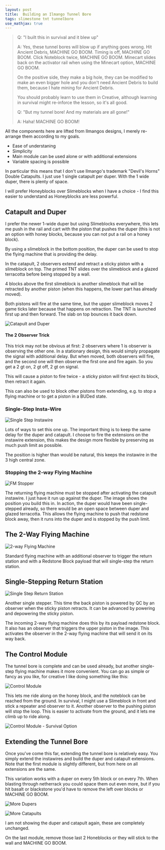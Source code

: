```yaml
---
layout: post
title:  Building an Ilmango Tunnel Bore
tags: slimestone tnt tunnelbore
use_mathjax: true
---
```

> Q: "I built this in survival and it blew up"
> 
> A: Yes, these tunnel bores will blow up if anything goes wrong.
>    Hit Ancient Debris, MACHINE GO BOOM.  Timing is off,
>    MACHINE GO BOOM.  Click Noteblock twice,
>    MACHINE GO BOOM.  Minecart slides back on the activator rail
>    when using the Minecart option, MACHINE GO BOOM.  
>
>    On the positive side, they make a big hole, they can be modified
>    to make an even bigger hole and you don't need Ancient Debris
>    to build them, because I hate mining for Ancient Debris.
>
>    You should
>    probably learn to use them in Creative, although learning in
>    survival might re-inforce the lesson, so it's all good.
>
> Q: "But my tunnel bore!  And my materials are all gone!"
>
> A: Haha! MACHINE GO BOOM!

All the components here are lifted from Ilmangos designs,  I merely re-arrange them
according to my goals.

* Ease of understaning
* Simplicity
* Main module can be used alone or with additional extensions
* Variable spacing is possible

In particular this means that I don't use Ilmango's trademark
"Devil's Horns" Double Catapults.  I just use 1 single catapult
per duper.  With the 1 wide duper, there is plenty of space.

I will prefer Honeyblocks over Slimeblocks when I have a choice -
I find this easier to understand as Honeyblocks are less
powerful.

## Catapult and Duper

I prefer the newer 1-wide duper but using Slimeblocks
everywhere, this lets me push in the rail and cart with the piston
that pushes the duper (this is not an option with honey blocks,
because you can not put a rail on a honey block).

By using a slimeblock in the bottom position,
the duper can be used to stop the flying machine
that is providing the delay.

In the catapult, 2 observers extend and retract a sticky piston with a slimeblock
on top.  The primed TNT slides over the slimeblock and
a glazed terracotta before being stopped by a wall.

4 blocks above the first slimeblock is another slimeblock
that will be retracted by another piston (when this happens,
the lower part has already moved).

Both pistons will fire at the same time, but the upper slimeblock moves 2 game ticks
later because that happens on retraction.  The TNT is launched
first up and then forward. The slab on top bounces it back down.

![Catapult and Duper](/random-minecraft/assets/ilmango-tunnel-bore/catapult-and-duper.jpg)


#### The 2 Observer Trick

This trick may not be obvious at first:  2 observers
where 1 is observer is observing the other one.  In a stationary design,
this would simply propagate the signal with additional delay.
But when moved, both observers will fire, and the second one will then observe
the first one and fire again.  So you get a 2 gt on, 2 gt off, 2 gt on signal.

This will cause a piston to fire twice - a sticky piston will
first eject its block, then retract it again.

This can also be used to block other pistons from extending,
e.g. to stop a flying machine or to get a piston in a BUDed state.


### Single-Step Insta-Wire

![Single Step Instawire](/random-minecraft/assets/ilmango-tunnel-bore/single-step-instawire.jpg)

Lots of ways to set this one up.  The important thing is to keep the same delay for
the duper and catapult.  I choose to fire the extensions on the instawire extension,
this makes the design more flexible by preserving as much push limit as possible.

The position is higher than would be natural, this keeps the instawire in the 3 high
central zone.

### Stopping the 2-way Flying Machine

![FM Stopper](/random-minecraft/assets/ilmango-tunnel-bore/fm-stopper.jpg)

The returning flying machine must be stopped after activating the catapult instawire.
I just have it run up against the duper.  The image shows the position you build this in.
In action, the duper would have been single-stepped already, so there would be an open
space between duper and glazed terracotta.  This allows the flying machine to push
that redstone block away, then it runs into the duper and is stopped by the push limit.


## The 2-Way Flying Machine

![2-way Flying Machine](/random-minecraft/assets/ilmango-tunnel-bore/2-way-fm.jpg)

Standard flying machine with an additional observer to trigger the return station
and with a Redstone Block payload that will single-step the return station.

## Single-Stepping Return Station

![Single Step Return Station](/random-minecraft/assets/ilmango-tunnel-bore/return-station.jpg)

Another single stepper.  This time the back piston is powered
by QC by an observer when the sticky piston retracts.  It can
be advanced by powering and depowering the sticky piston.

The incoming 2-way flying machine does this by its payload redstone block.
It also has an observer that triggers the upper piston in the image.
This activates the observer in the 2-way flying machine that
will send it on its way back.


## The Control Module

The tunnel bore is complete and can be used already, but another single-step
flying machine makes it more convenient.  You can go as simple or fancy
as you like, for creative I like doing something like this:

![Control Module](/random-minecraft/assets/ilmango-tunnel-bore/control-module.jpg)

This lets me ride along on the honey block, and the noteblock can be reached from
the ground.  In survival, I might use a Slimeblock in front and stick a
repeater and observer to it.  Another observer to the pushing piston will stop 
the loop.  This is easier to activate from the ground, and it lets me climb
up to ride along.

![Control Module - Survival Option](/random-minecraft/assets/ilmango-tunnel-bore/control-module-survival.jpg)

## Extending the Tunnel Bore

Once you've come this far, extending the tunnel bore is relatively easy.
You simply extend the instawires and build the duper and catapult
extensions.  Note that the first module is slightly different,
but from here on all extensions are the same.

This variation works with a duper on every 5th block or on every 7th.
When blasting through netherrack you could space them out even more,
but if you hit basalt or blackstone you'd have to remove the left over blocks
or MACHINE GO BOOM.

![More Dupers](/random-minecraft/assets/ilmango-tunnel-bore/more-dupers.jpg)

![More Catapults](/random-minecraft/assets/ilmango-tunnel-bore/more-catapults.jpg)

I am not showing the duper and catapult again, these are completely unchanged.

On the last module, remove those last 2 Honeblocks or they will stick
to the wall and MACHINE GO BOOM.


